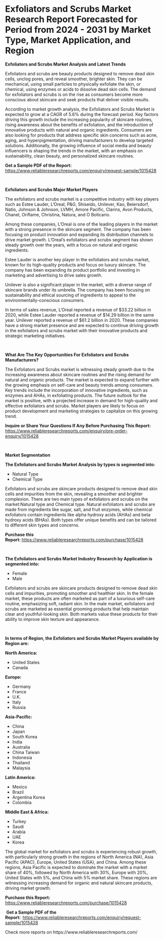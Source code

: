 <p><h1>Exfoliators and Scrubs Market Research Report Forecasted for Period from 2024 -  2031 by Market Type, Market Application, and Region</h1></p><p><strong>Exfoliators and Scrubs Market Analysis and Latest Trends</strong></p>
<p><p>Exfoliators and scrubs are beauty products designed to remove dead skin cells, unclog pores, and reveal smoother, brighter skin. They can be mechanical, using small particles to physically exfoliate the skin, or chemical, using enzymes or acids to dissolve dead skin cells. The demand for exfoliators and scrubs is on the rise as consumers become more conscious about skincare and seek products that deliver visible results.</p><p>According to market growth analysis, the Exfoliators and Scrubs Market is expected to grow at a CAGR of 5.6% during the forecast period. Key factors driving this growth include the increasing popularity of skincare routines, rising awareness about the benefits of exfoliation, and the introduction of innovative products with natural and organic ingredients. Consumers are also looking for products that address specific skin concerns such as acne, aging, and hyperpigmentation, driving manufacturers to develop targeted solutions. Additionally, the growing influence of social media and beauty influencers is shaping the trends in the market, with an emphasis on sustainability, clean beauty, and personalized skincare routines.</p></p>
<p><strong>Get a Sample PDF of the Report:&nbsp;</strong> <a href="https://www.reliableresearchreports.com/enquiry/request-sample/1015428">https://www.reliableresearchreports.com/enquiry/request-sample/1015428</a></p>
<p>&nbsp;</p>
<p><strong>Exfoliators and Scrubs Major Market Players</strong></p>
<p><p>The exfoliators and scrubs market is a competitive industry with key players such as Estee Lauder, L’Oreal, P&G, Shiseido, Unilever, Kao, Beiersdorf, Natio, Johnson & Johnson, LVMH, Amore Pacific, Clarins, Avon Products, Chanel, Oriflame, Christina, Natura, and O Boticario. </p><p>Among these companies, L’Oreal is one of the leading players in the market with a strong presence in the skincare segment. The company has been focusing on product innovation and expanding its distribution channels to drive market growth. L’Oreal’s exfoliators and scrubs segment has shown steady growth over the years, with a focus on natural and organic ingredients.</p><p>Estee Lauder is another key player in the exfoliators and scrubs market, known for its high-quality products and focus on luxury skincare. The company has been expanding its product portfolio and investing in marketing and advertising to drive sales growth.</p><p>Unilever is also a significant player in the market, with a diverse range of skincare brands under its umbrella. The company has been focusing on sustainability and ethical sourcing of ingredients to appeal to the environmentally-conscious consumers. </p><p>In terms of sales revenue, L’Oreal reported a revenue of $33.22 billion in 2020, while Estee Lauder reported a revenue of $14.29 billion in the same year. Unilever reported a revenue of $61.2 billion in 2020. These companies have a strong market presence and are expected to continue driving growth in the exfoliators and scrubs market with their innovative products and strategic marketing initiatives.</p></p>
<p>&nbsp;</p>
<p><strong>What Are The Key Opportunities For Exfoliators and Scrubs Manufacturers?</strong></p>
<p><p>The Exfoliators and Scrubs market is witnessing steady growth due to the increasing awareness about skincare routines and the rising demand for natural and organic products. The market is expected to expand further with the growing emphasis on self-care and beauty trends among consumers. Key trends include the incorporation of innovative ingredients, such as enzymes and AHAs, in exfoliating products. The future outlook for the market is positive, with a projected increase in demand for high-quality and effective exfoliators and scrubs. Market players are likely to focus on product development and marketing strategies to capitalize on this growing trend.</p></p>
<p><strong>Inquire or Share Your Questions If Any Before Purchasing This Report:</strong> <a href="https://www.reliableresearchreports.com/enquiry/pre-order-enquiry/1015428">https://www.reliableresearchreports.com/enquiry/pre-order-enquiry/1015428</a></p>
<p>&nbsp;</p>
<p><strong>Market Segmentation</strong></p>
<p><strong>The Exfoliators and Scrubs Market Analysis by types is segmented into:</strong></p>
<p><ul><li>Natural Type</li><li>Chemical Type</li></ul></p>
<p><p>Exfoliators and scrubs are skincare products designed to remove dead skin cells and impurities from the skin, revealing a smoother and brighter complexion. There are two main types of exfoliators and scrubs on the market:Natural type and Chemical type. Natural exfoliators and scrubs are made from ingredients like sugar, salt, and fruit enzymes, while chemical exfoliators contain ingredients like alpha hydroxy acids (AHAs) and beta hydroxy acids (BHAs). Both types offer unique benefits and can be tailored to different skin types and concerns.</p></p>
<p><strong>Purchase this Report:&nbsp;</strong><a href="https://www.reliableresearchreports.com/purchase/1015428">https://www.reliableresearchreports.com/purchase/1015428</a></p>
<p>&nbsp;</p>
<p><strong>The Exfoliators and Scrubs Market Industry Research by Application is segmented into:</strong></p>
<p><ul><li>Female</li><li>Male</li></ul></p>
<p><p>Exfoliators and scrubs are skincare products designed to remove dead skin cells and impurities, promoting smoother and healthier skin. In the female market, these products are often marketed as part of a luxurious self-care routine, emphasizing soft, radiant skin. In the male market, exfoliators and scrubs are marketed as essential grooming products that help maintain clear and youthful-looking skin. Both markets value these products for their ability to improve skin texture and appearance.</p></p>
<p>&nbsp;</p>
<p><strong>In terms of Region, the Exfoliators and Scrubs Market Players available by Region are:</strong></p>
<p>
    <p> <strong> North America: </strong>
        <ul>
            <li>United States</li>
            <li>Canada</li>
        </ul>
        </p> 
    <p> <strong> Europe: </strong>
        <ul>
            <li>Germany</li>
            <li>France</li>
            <li>U.K.</li>
            <li>Italy</li>
            <li>Russia</li>
        </ul>
        </p> 
    <p> <strong> Asia-Pacific: </strong>
        <ul>
            <li>China</li>
            <li>Japan</li>
            <li>South Korea</li>
            <li>India</li>
            <li>Australia</li>
            <li>China Taiwan</li>
            <li>Indonesia</li>
            <li>Thailand</li>
            <li>Malaysia</li>
        </ul>
        </p> 
    <p> <strong> Latin America: </strong>
        <ul>
            <li>Mexico</li>
            <li>Brazil</li>
            <li>Argentina Korea</li>
            <li>Colombia</li>
        </ul>
        </p> 
    <p> <strong> Middle East & Africa: </strong>
        <ul>
            <li>Turkey</li>
            <li>Saudi</li>
            <li>Arabia</li>
            <li>UAE</li>
            <li>Korea</li>
        </ul>
    </p>
    </p>
<p><p>The global market for exfoliators and scrubs is experiencing robust growth, with particularly strong growth in the regions of North America (NA), Asia Pacific (APAC), Europe, United States (USA), and China. Among these regions, Asia Pacific is expected to dominate the market with a market share of 40%, followed by North America with 30%, Europe with 20%, United States with 5%, and China with 5% market share. These regions are witnessing increasing demand for organic and natural skincare products, driving market growth.</p></p>
<p><strong>Purchase this Report: </strong><a href="https://www.reliableresearchreports.com/purchase/1015428">https://www.reliableresearchreports.com/purchase/1015428</a></p>
<p>&nbsp;<strong>Get a Sample PDF of the Report:&nbsp;&nbsp;</strong><a href="https://www.reliableresearchreports.com/enquiry/request-sample/1015428">https://www.reliableresearchreports.com/enquiry/request-sample/1015428</a></p>
<p><strong></strong></p>
<p>Check more reports on https://www.reliableresearchreports.com/</p>